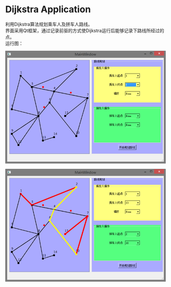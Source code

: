 # Dijkstra Application
利用Dijkstra算法规划乘车人及拼车人路线。  
界面采用Qt框架，通过记录前驱的方式使Dijkstra运行后能够记录下路线所经过的点。  
运行图：

![image](https://github.com/xiepl1997/Dijkstra-Application/blob/master/images/pic2.png)

![image](https://github.com/xiepl1997/Dijkstra-Application/blob/master/images/pic1.png)
